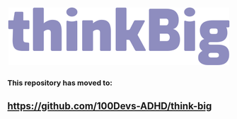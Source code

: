 <h1 align="center">
  <a href="https://github.com/100Devs-ADHD/think-big">
    <img src="https://github.com/100Devs-ADHD/assets/blob/main/thinkbig-logo.svg" alt="thinkBig" width="500" >
  </a>
</h1>

### This repository has moved to:
## https://github.com/100Devs-ADHD/think-big
